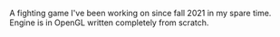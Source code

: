 A fighting game I've been working on since fall 2021 in my spare time. Engine is in OpenGL written completely from scratch.
